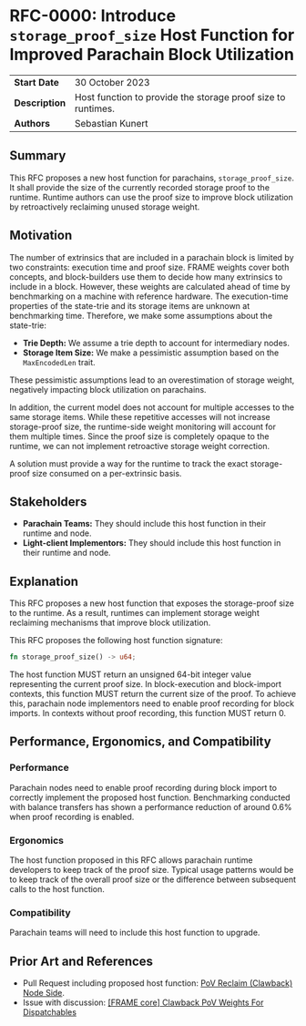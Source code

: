 # RFC-0000: Introduce `storage_proof_size` Host Function for Improved Parachain Block Utilization
|                 |                                                                                             |
| --------------- | ------------------------------------------------------------------------------------------- |
| **Start Date**  | 30 October 2023                                                                    |
| **Description** | Host function to provide the storage proof size to runtimes.                                                                    |
| **Authors**     | Sebastian Kunert                                                                                            |

## Summary

This RFC proposes a new host function for parachains, `storage_proof_size`.  It shall provide the size of the currently recorded storage proof to the runtime. Runtime authors can use the proof size to improve block utilization by retroactively reclaiming unused storage weight.

## Motivation
The number of extrinsics that are included in a parachain block is limited by two constraints: execution time and proof size. FRAME weights cover both concepts, and block-builders use them to decide how many extrinsics to include in a block. However, these weights are calculated ahead of time by benchmarking on a machine with reference hardware. The execution-time properties of the state-trie and its storage items are unknown at benchmarking time. Therefore, we make some assumptions about the state-trie:
- **Trie Depth:** We assume a trie depth to account for intermediary nodes.
- **Storage Item Size:** We make a pessimistic assumption based on the `MaxEncodedLen` trait.

These pessimistic assumptions lead to an overestimation of storage weight, negatively impacting block utilization on parachains.

In addition, the current model does not account for multiple accesses to the same storage items. While these repetitive accesses will not increase storage-proof size, the runtime-side weight monitoring will account for them multiple times. Since the proof size is completely opaque to the runtime, we can not implement retroactive storage weight correction.

A solution must provide a way for the runtime to track the exact storage-proof size consumed on a per-extrinsic basis.

## Stakeholders
- **Parachain Teams:** They should include this host function in their runtime and node.
- **Light-client Implementors:** They should include this host function in their runtime and node.

## Explanation
This RFC proposes a new host function that exposes the storage-proof size to the runtime. As a result, runtimes can implement storage weight reclaiming mechanisms that improve block utilization.

This RFC proposes the following host function signature:
```rust
fn storage_proof_size() -> u64;
```
The host function MUST return an unsigned 64-bit integer value representing the current proof size. In block-execution and block-import contexts, this function MUST return the current size of the proof. To achieve this, parachain node implementors need to enable proof recording for block imports. In contexts without proof recording, this function MUST return 0. 

## Performance, Ergonomics, and Compatibility
### Performance
Parachain nodes need to enable proof recording during block import to correctly implement the proposed host function. Benchmarking conducted with balance transfers has shown a performance reduction of around 0.6% when proof recording is enabled. 

### Ergonomics
The host function proposed in this RFC allows parachain runtime developers to keep track of the proof size. Typical usage patterns would be to keep track of the overall proof size or the difference between subsequent calls to the host function.

### Compatibility
Parachain teams will need to include this host function to upgrade.

## Prior Art and References
- Pull Request including proposed host function: [PoV Reclaim (Clawback) Node Side](https://github.com/paritytech/polkadot-sdk/pull/1462).
- Issue with discussion: [[FRAME core] Clawback PoV Weights For Dispatchables](https://github.com/paritytech/polkadot-sdk/issues/209#top)
